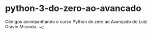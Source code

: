 # python-3-do-zero-ao-avancado 
Códigos acompanhando o curso Python do zero ao Avançado do Luiz Otávio Miranda. ~ç
